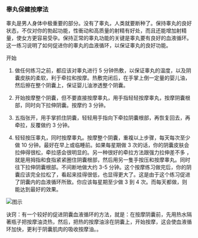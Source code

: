### 睾丸保健按摩法
睾丸是男人身体中极重要的部分。没有了睾丸，人类就要断种了。保持睾丸的良好状态，不仅对你的勃起功能，性衝动和高质量的射精有好处，而且还能增加射精量，使女方更容易受孕。保持正常的睾丸功能的关键是睾丸要有良好的血液循环。这一练习说明了如何促进你的睾丸的血液循环，以保证睾丸的良好功能。

开始
1. 做任何练习之前，都应该对睾丸进行 5 分钟热敷，以保证睾丸的温度，以及阴囊皮肤的柔软，利于牵拉和按摩。热敷完闭后，在手掌上倒一定量的婴儿油，然后擦在整个阴囊上，保证婴儿油渗透整个阴囊。

1. 开始按摩整个阴囊，但不要直接按摩睾丸，用手指轻轻按摩睾丸，按摩阴囊根部，同时向下拉伸阴囊。按摩约 3 分钟。
1. 五指张开，用手掌抓住阴囊，轻轻用手指向下牵拉阴囊根部，再恢复回去，再牵拉，反覆做约 3 分钟。
1. 轻轻按压睾丸，同时按摩睾丸。按摩整个阴囊，重複以上步骤，每天每次至少做 10 分钟。最好在早上或临睡前。如果每星期做 3 次的话，你的阴囊皮肤会拉伸得很松，牵拉感会很明显的。另一种很好的牵拉方法跟强力拉伸差不多 ，就是用拇指和食指紧紧圈住阴囊根部，然后用另一隻手按压和按摩睾丸。同时往下拉伸阴囊根部。不间断地做大约 3-5 分钟。这个按摩练习做完后，你的阴囊应该完全拉松了，看起来挂得很低，也显得更大了。这是由于这个练习促进了阴囊内的血液循环所致。你应该每星期至少做 3 到 4 次。而每天都做，则能达到最好的效果。

![图示](http://xxoo.ibrother.me/images/penisimg/testis.jpg)

诀窍：有一个较好的促进阴囊血液循环的方法，就是：在按摩阴囊前，先用热水隔著瓶子把按摩油烫热，然后，把热的按摩油涂在阴囊上，开始按摩，这会使血液循环加快，更利于阴囊肌肉的吸收按摩油。。
